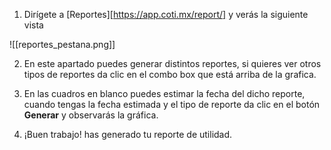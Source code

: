 
1. Dirígete a [Reportes][https://app.coti.mx/report/] y verás la siguiente vista


![[reportes_pestana.png]]

2. En este apartado puedes generar distintos reportes, si quieres ver otros tipos de reportes da clic en el combo box que está arriba de la grafica.

3. En las cuadros en blanco puedes estimar la fecha del dicho reporte, cuando tengas la fecha estimada y el tipo de reporte da clic en el botón **Generar** y observarás la gráfica.

4. ¡Buen trabajo! has generado tu reporte de utilidad.